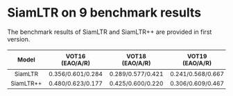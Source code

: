 # SiamLTR on 9 benchmark results 
The benchmark results of SiamLTR and SiamLTR++ are provided in first version.

<sub>Model</br> </sub> | <sub>VOT16</br> (EAO/A/R) </sub> | <sub>VOT18</br> (EAO/A/R) </sub> | <sub>VOT19</br> (EAO/A/R) </sub> | <sub>OTB2015</br> (AUC/Prec.) </sub> | <sub>NFS30</br>(AUC/Prec.)</sub> | <sub>UAV123</br> (AUC/Prec.) </sub>| <sub>TC128</br> (AUC/Prec.) </sub>| <sub>LaSOT</br> (AUC/Prec.) </sub>|<sub>TrackingNet</br> (P/N/S) </sub>| <sub>GOT-10K</br> AO/SR$_0.5$/SR0.75) </sub>| 
|:---------------------------------:|:-:|:------------------------:|:--------------------:|:----------------:|:--------------:|:------------:|:-----------:|:-----------:|:-----------:|:-----------:|
|      <sub>SiamLTR</sub>     | <sub>0.356/0.601/0.284</sub> | <sub>0.289/0.577/0.421</sub> | <sub>0.241/0.568/0.667</sub>|           <sub>0.652/0.859</sub>       |        <sub>0.464/0.549</sub>       |  <sub>0.567/0.785</sub> |<sub>0.559/0.782</sub> | <sub>0.413/0.395</sub> |<sub>0.587/0.727/0.626</sub> |
|    <sub>SiamLTR++</sub>   |      <sub>0.480/0.623/0.177</sub>  |      <sub>0.425/0.600/0.220</sub>      | <sub>0.306/0.609/0.467</sub> |<sub>0.698/0.903</sub> |        <sub>0.597/0.716</sub>       |  <sub>0.626/0.819</sub> |<sub>0.602/0.859</sub> | <sub>0.525/0.533</sub>   |<sub>0.691/0.802/0.736</sub>|

